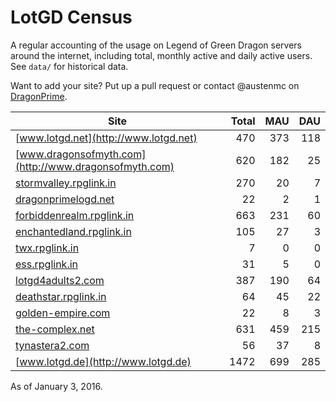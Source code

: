 # LotGD Census
A regular accounting of the usage on Legend of Green Dragon servers around the internet, including total, monthly active and daily active users. See `data/` for historical data.

Want to add your site? Put up a pull request or contact @austenmc on [DragonPrime](http://dragonprime.net).


Site | Total | MAU | DAU
--- | ---:| ---:| ---:
[www.lotgd.net](http://www.lotgd.net)|470|373|118
[www.dragonsofmyth.com](http://www.dragonsofmyth.com)|620|182|25
[stormvalley.rpglink.in](http://stormvalley.rpglink.in)|270|20|7
[dragonprimelogd.net](http://dragonprimelogd.net)|22|2|1
[forbiddenrealm.rpglink.in](http://forbiddenrealm.rpglink.in)|663|231|60
[enchantedland.rpglink.in](http://enchantedland.rpglink.in)|105|27|3
[twx.rpglink.in](http://twx.rpglink.in)|7|0|0
[ess.rpglink.in](http://ess.rpglink.in)|31|5|0
[lotgd4adults2.com](http://lotgd4adults2.com)|387|190|64
[deathstar.rpglink.in](http://deathstar.rpglink.in)|64|45|22
[golden-empire.com](http://golden-empire.com)|22|8|3
[the-complex.net](http://the-complex.net)|631|459|215
[tynastera2.com](http://tynastera2.com)|56|37|8
[www.lotgd.de](http://www.lotgd.de)|1472|699|285

As of January 3, 2016.
